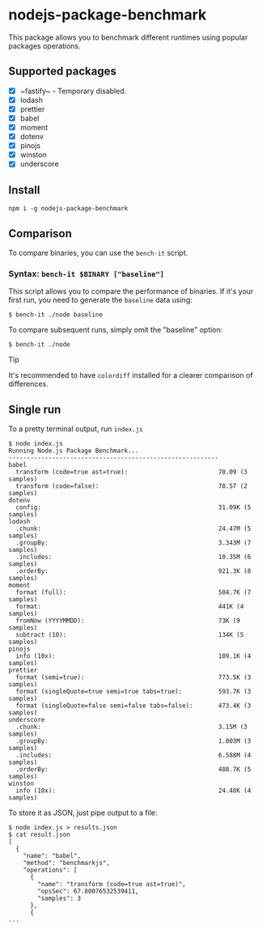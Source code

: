 # nodejs-package-benchmark

This package allows you to benchmark different runtimes using popular
packages operations.

## Supported packages

- [x] ~fastify~ - Temporary disabled.
- [x] lodash
- [x] prettier
- [x] babel
- [x] moment
- [x] dotenv
- [x] pinojs
- [x] winston
- [x] underscore

## Install

```console
npm i -g nodejs-package-benchmark
```

## Comparison

To compare binaries, you can use the `bench-it` script.

### Syntax: `bench-it $BINARY ["baseline"]`

This script allows you to compare the performance of binaries. If it's your first run, you need to generate the `baseline` data using:

```console
$ bench-it ./node baseline
```

To compare subsequent runs, simply omit the "baseline" option:

```console
$ bench-it ./node
```
> [!TIP]
> It's recommended to have `colordiff` installed for a clearer comparison of differences.

## Single run

To a pretty terminal output, run `index.js`

```console
$ node index.js
Running Node.js Package Benchmark...
----------------------------------------------------------
babel
  transform (code=true ast=true):                         70.09 (3 samples)
  transform (code=false):                                 78.57 (2 samples)
dotenv
  config:                                                 31.09K (5 samples)
lodash
  .chunk:                                                 24.47M (5 samples)
  .groupBy:                                               3.343M (7 samples)
  .includes:                                              10.35M (6 samples)
  .orderBy:                                               921.3K (8 samples)
moment
  format (full):                                          504.7K (7 samples)
  format:                                                 441K (4 samples)
  fromNow (YYYYMMDD):                                     73K (9 samples)
  subtract (10):                                          134K (5 samples)
pinojs
  info (10x):                                             109.1K (4 samples)
prettier
  format (semi=true):                                     773.5K (3 samples)
  format (singleQuote=true semi=true tabs=true):          593.7K (3 samples)
  format (singleQuote=false semi=false tabs=false):       473.4K (3 samples)
underscore
  .chunk:                                                 3.15M (3 samples)
  .groupBy:                                               1.003M (3 samples)
  .includes:                                              6.588M (4 samples)
  .orderBy:                                               488.7K (5 samples)
winston
  info (10x):                                             24.48K (4 samples)
```

To store it as JSON, just pipe output to a file:

```console
$ node index.js > results.json
$ cat result.json
[
  {
    "name": "babel",
    "method": "benchmarkjs",
    "operations": [
      {
        "name": "transform (code=true ast=true)",
        "opsSec": 67.80076532539411,
        "samples": 3
      },
      {
...
```
